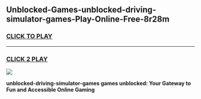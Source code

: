 
## Unblocked-Games-unblocked-driving-simulator-games-Play-Online-Free-8r28m
<h3>
<a href="https://premium76.site?title=unblocked-driving-simulator-games&ref=26A">CLICK TO PLAY</a></h3>
<hr>

<h3>
<a href="https://premium76.site?title=unblocked-driving-simulator-games&ref=26A">CLICK 2 PLAY</a>
  
</h3>

<a href="https://premium76.site?title=unblocked-driving-simulator-games&ref=26A"><img src="https://clearcache.store/games.png"></a>


**unblocked-driving-simulator-games games unblocked: Your Gateway to Fun and Accessible Online Gaming**
